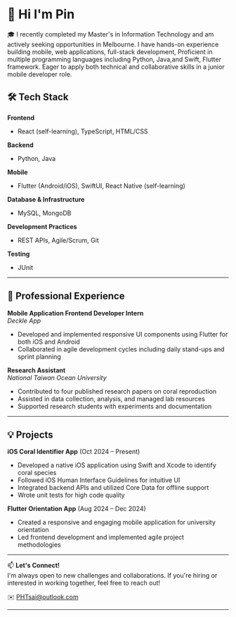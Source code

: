 # 👋 Hi I'm Pin 
🎓 I recently completed my Master's in Information Technology and am actively seeking opportunities in Melbourne.
 I have hands-on experience building mobile, web applications, full-stack development, Proficient in multiple 
 programming languages including Python, Java,and Swift, Flutter framework. Eager to apply both technical and
 collaborative skills in a junior mobile developer role.

## 🛠️ Tech Stack

**Frontend**  
- React (self-learning), TypeScript, HTML/CSS

**Backend**  
- Python, Java

**Mobile**  
- Flutter (Android/iOS), SwiftUI, React Native (self-learning)

**Database & Infrastructure**  
- MySQL, MongoDB

**Development Practices**  
- REST APIs, Agile/Scrum, Git

**Testing**  
- JUnit

---

## 💼 Professional Experience

**Mobile Application Frontend Developer Intern**  
*Deckle App*  
- Developed and implemented responsive UI components using Flutter for both iOS and Android  
- Collaborated in agile development cycles including daily stand-ups and sprint planning

**Research Assistant**  
*National Taiwan Ocean University*  
- Contributed to four published research papers on coral reproduction  
- Assisted in data collection, analysis, and managed lab resources  
- Supported research students with experiments and documentation

---

## 💡 Projects

**iOS Coral Identifier App** (Oct 2024 – Present)  
- Developed a native iOS application using Swift and Xcode to identify coral species  
- Followed iOS Human Interface Guidelines for intuitive UI  
- Integrated backend APIs and utilized Core Data for offline support  
- Wrote unit tests for high code quality

**Flutter Orientation App** (Aug 2024 – Dec 2024)  
- Created a responsive and engaging mobile application for university orientation  
- Led frontend development and implemented agile project methodologies

---

📫 **Let's Connect!**  
I'm always open to new challenges and collaborations. If you're hiring or interested in working together, feel free to reach out!

✉️ PHTsai@outlook.com


---

<!-- You can add GitHub stats or visitors badge here if you want -->




<!---
PinTsai/PinTsai is a ✨ special ✨ repository because its `README.md` (this file) appears on your GitHub profile.
You can click the Preview link to take a look at your changes.
--->
